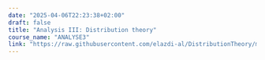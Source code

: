 ```yaml
---
date: "2025-04-06T22:23:38+02:00"
draft: false
title: "Analysis III: Distribution theory"
course_name: "ANALYSE3"
link: "https://raw.githubusercontent.com/elazdi-al/DistributionTheory/main/main.pdf"
---
```

